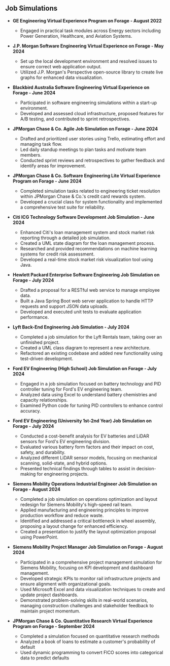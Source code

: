 ## Job Simulations

- **GE Engineering Virtual Experience Program on Forage - August 2022**
  - Engaged in practical task modules across Energy sectors including Power Generation, Healthcare, and Aviation Systems.

- **J.P. Morgan Software Engineering Virtual Experience on Forage - May 2024**
  - Set up the local development environment and resolved issues to ensure correct web application output.
  - Utilized J.P. Morgan's Perspective open-source library to create live graphs for enhanced data visualization.

- **Blackbird Australia Software Engineering Virtual Experience on Forage - June 2024**
  - Participated in software engineering simulations within a start-up environment.
  - Developed and assessed cloud infrastructure, proposed features for A/B testing, and contributed to sprint retrospectives.

- **JPMorgan Chase & Co. Agile Job Simulation on Forage - June 2024**
  - Drafted and prioritized user stories using Trello, estimating effort and managing task flow.
  - Led daily standup meetings to plan tasks and motivate team members.
  - Conducted sprint reviews and retrospectives to gather feedback and identify areas for improvement.

- **JPMorgan Chase & Co. Software Engineering Lite Virtual Experience Program on Forage - June 2024**
  - Completed simulation tasks related to engineering ticket resolution within JPMorgan Chase & Co.'s credit card rewards system.
  - Developed a crucial class for system functionality and implemented a comprehensive test suite for reliability.

- **Citi ICG Technology Software Development Job Simulation - June 2024**
  - Enhanced Citi's loan management system and stock market risk reporting through a detailed job simulation.
  - Created a UML state diagram for the loan management process.
  - Researched and provided recommendations on machine learning systems for credit risk assessment.
  - Developed a real-time stock market risk visualization tool using Java.

- **Hewlett Packard Enterprise Software Engineering Job Simulation on Forage - July 2024**
  - Drafted a proposal for a RESTful web service to manage employee data.
  - Built a Java Spring Boot web server application to handle HTTP requests and support JSON data uploads.
  - Developed and executed unit tests to evaluate application performance.

- **Lyft Back-End Engineering Job Simulation - July 2024**
  - Completed a job simulation for the Lyft Rentals team, taking over an unfinished project.
  - Created a UML class diagram to represent a new architecture.
  - Refactored an existing codebase and added new functionality using test-driven development.

- **Ford EV Engineering (High School) Job Simulation on Forage - July 2024**
  - Engaged in a job simulation focused on battery technology and PID controller tuning for Ford's EV engineering team.
  - Analyzed data using Excel to understand battery chemistries and capacity relationships.
  - Examined Python code for tuning PID controllers to enhance control accuracy.

- **Ford EV Engineering (University 1st-2nd Year) Job Simulation on Forage - July 2024**
  - Conducted a cost-benefit analysis for EV batteries and LiDAR sensors for Ford's EV engineering division.
  - Evaluated various battery form factors and their impact on cost, safety, and durability.
  - Analyzed different LiDAR sensor models, focusing on mechanical scanning, solid-state, and hybrid options.
  - Presented technical findings through tables to assist in decision-making for engineering projects.

- **Siemens Mobility Operations Industrial Engineer Job Simulation on Forage - August 2024**
  - Completed a job simulation on operations optimization and layout redesign for Siemens Mobility's high-speed rail team.
  - Applied manufacturing and engineering principles to improve production workflow and reduce waste.
  - Identified and addressed a critical bottleneck in wheel assembly, proposing a layout change for enhanced efficiency.
  - Created a presentation to justify the layout optimization proposal using PowerPoint.

- **Siemens Mobility Project Manager Job Simulation on Forage - August 2024**
  - Participated in a comprehensive project management simulation for Siemens Mobility, focusing on KPI development and dashboard management.
  - Developed strategic KPIs to monitor rail infrastructure projects and ensure alignment with organizational goals.
  - Used Microsoft Excel and data visualization techniques to create and update project dashboards.
  - Demonstrated problem-solving skills in real-world scenarios, managing construction challenges and stakeholder feedback to maintain project momentum.
 
- **JPMorgan Chase & Co. Quantitative Research Virtual Experience Program on Forage - September 2024**
  - Completed a simulation focused on quantitative research methods
  - Analyzed a book of loans to estimate a customer's probability of default
  - Used dynamic programming to convert FICO scores into categorical data to predict defaults
